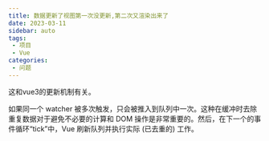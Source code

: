 ```yaml
---
title: 数据更新了视图第一次没更新,第二次又渲染出来了
date: 2023-03-11
sidebar: auto
tags:
 - 项目 
 - Vue
categories:
 - 问题
---
```

这和vue3的更新机制有关。

如果同一个 watcher 被多次触发，只会被推入到队列中一次。这种在缓冲时去除重复数据对于避免不必要的计算和 DOM 操作是非常重要的。然后，在下一个的事件循环“tick”中，Vue 刷新队列并执行实际 (已去重的) 工作。 